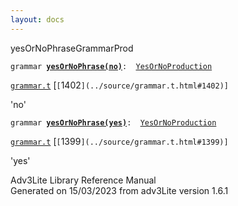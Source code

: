 ```yaml
---
layout: docs
---
```

<span class="title">yesOrNoPhrase</span><span class="type">GrammarProd</span>

`grammar `**[`yesOrNoPhrase(no)`](../object/yesOrNoPhrase(no).html)**` :   `[`YesOrNoProduction`](../object/YesOrNoProduction.html)

[`grammar.t`](../file/grammar.t.html) [`[`1402`](../source/grammar.t.html#1402)]`



'no'



`grammar `**[`yesOrNoPhrase(yes)`](../object/yesOrNoPhrase(yes).html)**` :   `[`YesOrNoProduction`](../object/YesOrNoProduction.html)

[`grammar.t`](../file/grammar.t.html) [`[`1399`](../source/grammar.t.html#1399)]`



'yes'





Adv3Lite Library Reference Manual  
Generated on 15/03/2023 from adv3Lite version 1.6.1



